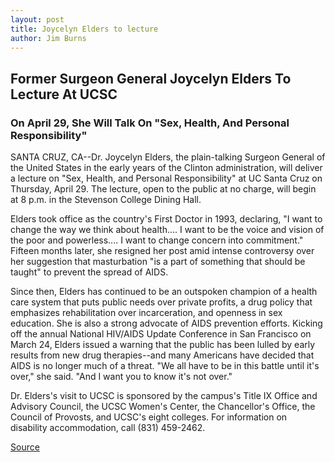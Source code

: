 ```yaml
---
layout: post
title: Joycelyn Elders to lecture
author: Jim Burns
---
```


## Former Surgeon General Joycelyn Elders To Lecture At UCSC

### On April 29, She Will Talk On "Sex, Health, And Personal Responsibility"

SANTA CRUZ, CA--Dr. Joycelyn Elders, the plain-talking Surgeon General of the United States in the early years of the Clinton administration, will deliver a lecture on "Sex, Health, and Personal Responsibility" at UC Santa Cruz on Thursday, April 29. The lecture, open to the public at no charge, will begin at 8 p.m. in the Stevenson College Dining Hall.

Elders took office as the country's First Doctor in 1993, declaring, "I want to change the way we think about health.... I want to be the voice and vision of the poor and powerless.... I want to change concern into commitment." Fifteen months later, she resigned her post amid intense controversy over her suggestion that masturbation "is a part of something that should be taught" to prevent the spread of AIDS.

Since then, Elders has continued to be an outspoken champion of a health care system that puts public needs over private profits, a drug policy that emphasizes rehabilitation over incarceration, and openness in sex education. She is also a strong advocate of AIDS prevention efforts. Kicking off the annual National HIV/AIDS Update Conference in San Francisco on March 24, Elders issued a warning that the public has been lulled by early results from new drug therapies--and many Americans have decided that AIDS is no longer much of a threat. "We all have to be in this battle until it's over," she said. "And I want you to know it's not over."

Dr. Elders's visit to UCSC is sponsored by the campus's Title IX Office and Advisory Council, the UCSC Women's Center, the Chancellor's Office, the Council of Provosts, and UCSC's eight colleges. For information on disability accommodation, call (831) 459-2462.

[Source](http://www1.ucsc.edu/news_events/press_releases/archive/98-99/04-99/elders.htm "Permalink to UC Santa Cruz: Joycelyn Elders to lecture")